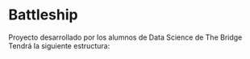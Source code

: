 # Battleship
Proyecto desarrollado por los alumnos de Data Science de The Bridge
Tendrá la siguiente estructura:
